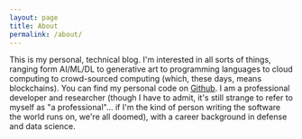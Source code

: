 ```yaml
---
layout: page
title: About
permalink: /about/
---
```


This is my personal, technical blog.
I'm interested in all sorts of things, ranging form AI/ML/DL to generative art to programming languages to cloud computing to crowd-sourced computing (which, these days, means blockchains).
You can find my personal code on [Github](https://github.com/scnerd/).
I am a professional developer and researcher (though I have to admit, it's still strange to refer to myself as "a professional"... if I'm the kind of person writing the software the world runs on, we're all doomed),
 with a career background in defense and data science.
